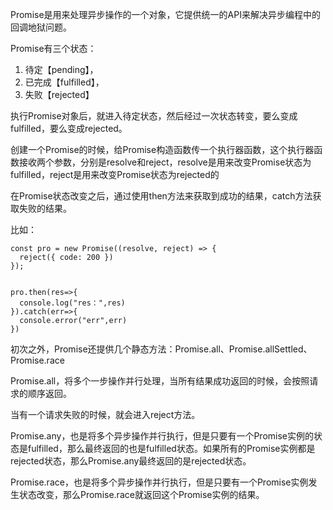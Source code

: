 <!--
 * @Author: qingzhuyue qingzhuyue@foxmail.com
 * @Date: 2024-02-04 12:41:09
 * @LastEditors: qingzhuyue qingzhuyue@foxmail.com
 * @LastEditTime: 2024-03-24 14:55:00
 * @FilePath: /blog/javascript/promise.md
 * @Description: 
 * Copyright (c) 2024 by ${qingzhuyue} email: ${qingzhuyue@foxmail.com}, All Rights Reserved.
-->
Promise是用来处理异步操作的一个对象，它提供统一的API来解决异步编程中的回调地狱问题。

Promise有三个状态：
1. 待定【pending】，
2. 已完成【fulfilled】，
3. 失败【rejected】

执行Promise对象后，就进入待定状态，然后经过一次状态转变，要么变成fulfilled，要么变成rejected。

创建一个Promise的时候，给Promise构造函数传一个执行器函数，这个执行器函数接收两个参数，分别是resolve和reject，resolve是用来改变Promise状态为fulfilled，reject是用来改变Promise状态为rejected的

在Promise状态改变之后，通过使用then方法来获取到成功的结果，catch方法获取失败的结果。

比如：
```
const pro = new Promise((resolve, reject) => {
  reject({ code: 200 })
});


pro.then(res=>{
  console.log("res：",res)
}).catch(err=>{
  console.error("err",err)
})
```

初次之外，Promise还提供几个静态方法：Promise.all、Promise.allSettled、Promise.race

Promise.all，将多个一步操作并行处理，当所有结果成功返回的时候，会按照请求的顺序返回。

当有一个请求失败的时候，就会进入reject方法。

Promise.any，也是将多个异步操作并行执行，但是只要有一个Promise实例的状态是fulfilled，那么最终返回的也是fulfilled状态。如果所有的Promise实例都是rejected状态，那么Promise.any最终返回的是rejected状态。

Promise.race，也是将多个异步操作并行执行，但是只要有一个Promise实例发生状态改变，那么Promise.race就返回这个Promise实例的结果。